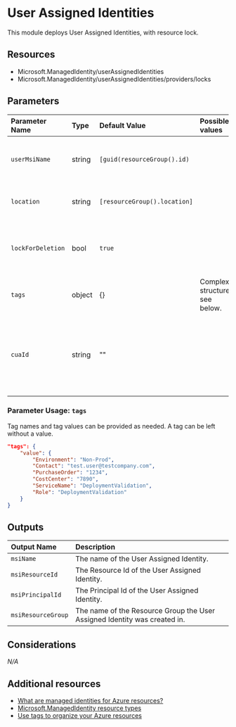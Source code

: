 # User Assigned Identities

This module deploys User Assigned Identities, with resource lock.

## Resources

- Microsoft.ManagedIdentity/userAssignedIdentities
- Microsoft.ManagedIdentity/userAssignedIdentities/providers/locks

## Parameters

| Parameter Name | Type | Default Value | Possible values | Description |
| :-             | :-   | :-            | :-              | :-          |
| `userMsiName` | string | `[guid(resourceGroup().id)` | | Optional. Name of the User Assigned Identity.
| `location` | string | `[resourceGroup().location]` | | Optional. Location for all resources.
| `lockForDeletion` | bool | `true` | | Optional. Switch to lock the resource from deletion.
| `tags` | object | {} | Complex structure, see below. | Optional. Tags of the resource.
| `cuaId` | string | "" | | Optional. Customer Usage Attribution id (GUID). This GUID must be previously registered

### Parameter Usage: `tags`

Tag names and tag values can be provided as needed. A tag can be left without a value.

```json
"tags": {
    "value": {
        "Environment": "Non-Prod",
        "Contact": "test.user@testcompany.com",
        "PurchaseOrder": "1234",
        "CostCenter": "7890",
        "ServiceName": "DeploymentValidation",
        "Role": "DeploymentValidation"
    }
}
```

## Outputs

| Output Name | Description |
| :-          | :-          |
| `msiName` | The name of the User Assigned Identity. |
| `msiResourceId` | The Resource Id of the User Assigned Identity. |
| `msiPrincipalId` | The Principal Id of the User Assigned Identity. |
| `msiResourceGroup` | The name of the Resource Group the User Assigned Identity was created in. |

## Considerations

*N/A*

## Additional resources

- [What are managed identities for Azure resources?](https://docs.microsoft.com/en-us/azure/active-directory/managed-identities-azure-resources/overview)
- [Microsoft.ManagedIdentity resource types](https://docs.microsoft.com/en-us/azure/templates/microsoft.managedidentity/allversions)
- [Use tags to organize your Azure resources](https://docs.microsoft.com/en-us/azure/azure-resource-manager/resource-group-using-tags)